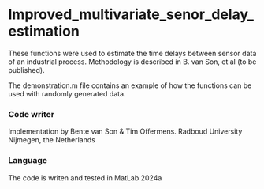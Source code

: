 # Improved_multivariate_senor_delay_estimation

These functions were used to estimate the time delays between sensor data of an industrial process.
Methodology is described in B. van Son, et al (to be published).

The demonstration.m file contains an example of how the functions can be used with randomly generated data. 

### Code writer 
Implementation by Bente van Son & Tim Offermens. Radboud University Nijmegen, the Netherlands

### Language
The code is writen and tested in MatLab 2024a


